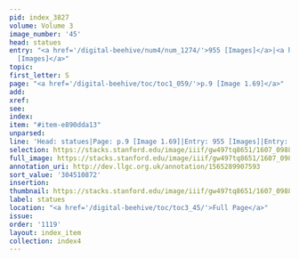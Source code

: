 ```yaml
---
pid: index_3827
volume: Volume 3
image_number: '45'
head: statues
entry: "<a href='/digital-beehive/num4/num_1274/'>955 [Images]</a>|<a href='/digital-beehive/num7/num_2584/'>1680
  [Images]</a>"
topic:
first_letter: S
page: "<a href='/digital-beehive/toc/toc1_059/'>p.9 [Image 1.69]</a>"
add:
xref:
see:
index:
item: "#item-e890dda13"
unparsed:
line: 'Head: statues|Page: p.9 [Image 1.69]|Entry: 955 [Images]|Entry: 1680 [Images]|#item-e890dda13'
selection: https://stacks.stanford.edu/image/iiif/gw497tq8651/1607_0988/193,872,663,131/full/0/default.jpg
full_image: https://stacks.stanford.edu/image/iiif/gw497tq8651/1607_0988/full/full/0/default.jpg
annotation_uri: http://dev.llgc.org.uk/annotation/1565289907593
sort_value: '304510872'
insertion:
thumbnail: https://stacks.stanford.edu/image/iiif/gw497tq8651/1607_0988/193,872,663,131/150,/0/default.jpg
label: statues
location: "<a href='/digital-beehive/toc/toc3_45/'>Full Page</a>"
issue:
order: '1119'
layout: index_item
collection: index4
---
```

